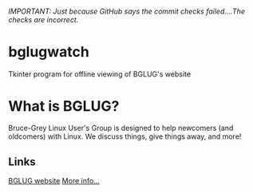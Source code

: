 ###### IMPORTANT: Just because GitHub says the commit checks failed....The checks are incorrect.

# bglugwatch
Tkinter program for offline viewing of BGLUG's website


# What is BGLUG?
Bruce-Grey Linux User's Group is designed to help newcomers (and oldcomers) with Linux. We discuss things, give things away, and more!

## Links
[BGLUG website](http://bglug.ca)
[More info...](https://thetechrobo.github.io/drawer/bginfo.md)
